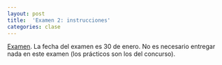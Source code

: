 ```yaml
---
layout: post
title:  'Examen 2: instrucciones'
categories: clase
---
```


[Examen](https://www.dropbox.com/s/v7dfnrwygapq2kh/examen_2.pdf?dl=1). La fecha del examen es 30 de enero. No es necesario entregar nada en este examen (los prácticos son los del concurso).

